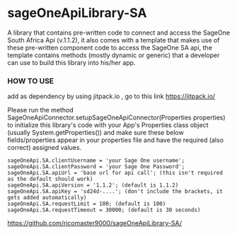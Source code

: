 # sageOneApiLibrary-SA
A library that contains pre-written code to connect and access the SageOne South Africa Api (v.1.1.2), it also comes with a template that makes use of these pre-written component code to access the SageOne SA api, the template contains methods (mostly dynamic or generic) that a developer can use to build this library into his/her app.

### HOW TO USE

add as dependency by using jitpack.io , go to this link https://jitpack.io/

Please run the method SageOneApiConnector.setupSageOneApiConnector(Properties properties) to initialize this library's code with your App's Properties class object (usually System.getProperties()) and make sure these below fields/properties appear in your properties file and have the required (also correct) assigned values.

```
sageOneApi.SA.clientUsername = 'your Sage One username';
sageOneApi.SA.clientPassword = 'your Sage One Password';
sageOneApi.SA.apiUrl = 'base url for api call'; (this isn't required as the default should work)
sageOneApi.SA.apiVersion = '1.1.2'; (default is 1.1.2)
sageOneApi.SA.apiKey = 'sd24d-....'; (don't include the brackets, it gets added automatically)
sageOneApi.SA.requestLimit = 100; (default is 100)
sageOneApi.SA.requestTimeout = 30000; (default is 30 seconds)
```

https://github.com/ricomaster9000/sageOneApiLibrary-SA/
